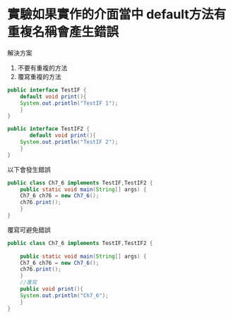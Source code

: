# 實驗如果實作的介面當中 default方法有重複名稱會產生錯誤
解決方案
1.  不要有重複的方法
2.  覆寫重複的方法

```java
public interface TestIF {
    default void print(){
	System.out.println("TestIF 1");
    }
}
```

```java
public interface TestIF2 {
       default void print(){
	System.out.println("TestIF 2");
    }
}
```
以下會發生錯誤
```java
public class Ch7_6 implements TestIF,TestIF2 {
    public static void main(String[] args) {
	Ch7_6 ch76 = new Ch7_6();
	ch76.print();
    }
}

```

覆寫可避免錯誤
```java
public class Ch7_6 implements TestIF,TestIF2 {
   
    public static void main(String[] args) {
	Ch7_6 ch76 = new Ch7_6();
	ch76.print();
    }
    //覆寫
    public void print(){
	System.out.println("Ch7_6");
    }
}
```
